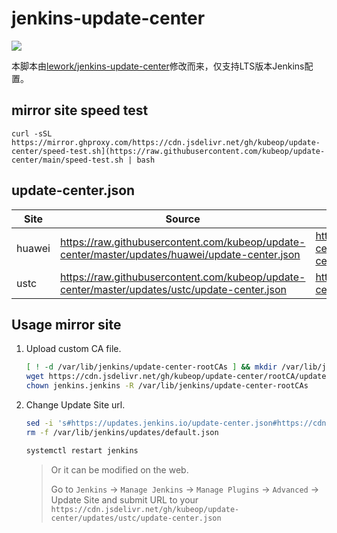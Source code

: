 # jenkins-update-center  

[![](https://data.jsdelivr.com/v1/package/gh/kubeop/update-center/badge)](https://www.jsdelivr.com/package/gh/kubeop/update-center)

本脚本由[lework/jenkins-update-center](https://github.com/lework/jenkins-update-center)修改而来，仅支持LTS版本Jenkins配置。



## mirror site speed test

```
curl -sSL https://mirror.ghproxy.com/https://cdn.jsdelivr.net/gh/kubeop/update-center/speed-test.sh](https://raw.githubusercontent.com/kubeop/update-center/main/speed-test.sh | bash
```



## update-center.json

| Site   | Source                                                       | CDN                                                          |
| ------ | ------------------------------------------------------------ | ------------------------------------------------------------ |
| huawei | https://raw.githubusercontent.com/kubeop/update-center/master/updates/huawei/update-center.json | https://cdn.jsdelivr.net/gh/kubeop/update-center/updates/huawei/update-center.json |
| ustc   | https://raw.githubusercontent.com/kubeop/update-center/master/updates/ustc/update-center.json | https://cdn.jsdelivr.net/gh/kubeop/update-center/updates/ustc/update-center.json |



## Usage mirror site

1. Upload custom CA file.

    ```bash
    [ ! -d /var/lib/jenkins/update-center-rootCAs ] && mkdir /var/lib/jenkins/update-center-rootCAs
    wget https://cdn.jsdelivr.net/gh/kubeop/update-center/rootCA/update-center.crt -O /var/lib/jenkins/update-center-rootCAs/update-center.crt
    chown jenkins.jenkins -R /var/lib/jenkins/update-center-rootCAs
    ```

    
    
2. Change Update Site url.

   ```bash
   sed -i 's#https://updates.jenkins.io/update-center.json#https://cdn.jsdelivr.net/gh/kubeop/update-center/updates/ustc/update-center.json#' /var/lib/jenkins/hudson.model.UpdateCenter.xml
   rm -f /var/lib/jenkins/updates/default.json
   
   systemctl restart jenkins
   ```
   
   > Or it can be modified on the web.
   >
   > Go to `Jenkins` → `Manage Jenkins` → `Manage Plugins` → `Advanced` → Update Site and submit URL to your `https://cdn.jsdelivr.net/gh/kubeop/update-center/updates/ustc/update-center.json`

